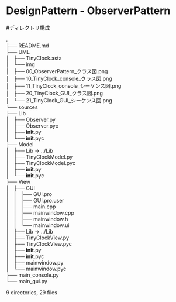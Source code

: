 DesignPattern - ObserverPattern
====================
#ディレクトリ構成

.  
├── README.md  
├── UML  
│   ├── TinyClock.asta  
│   └── img  
│       ├── 00_ObserverPattern_クラス図.png  
│       ├── 10_TinyClock_console_クラス図.png  
│       ├── 11_TinyClock_console_シーケンス図.png  
│       ├── 20_TinyClock_GUI_クラス図.png  
│       └── 21_TinyClock_GUI_シーケンス図.png  
└── sources  
    ├── Lib  
    │   ├── Observer.py  
    │   ├── Observer.pyc  
    │   ├── __init__.py  
    │   └── __init__.pyc  
    ├── Model  
    │   ├── Lib -> ../Lib  
    │   ├── TinyClockModel.py  
    │   ├── TinyClockModel.pyc  
    │   ├── __init__.py  
    │   └── __init__.pyc  
    ├── View  
    │   ├── GUI  
    │   │   ├── GUI.pro  
    │   │   ├── GUI.pro.user  
    │   │   ├── main.cpp  
    │   │   ├── mainwindow.cpp  
    │   │   ├── mainwindow.h  
    │   │   └── mainwindow.ui  
    │   ├── Lib -> ../Lib  
    │   ├── TinyClockView.py  
    │   ├── TinyClockView.pyc  
    │   ├── __init__.py  
    │   ├── __init__.pyc  
    │   ├── mainwindow.py  
    │   └── mainwindow.pyc  
    ├── main_console.py  
    └── main_gui.py  
  
9 directories, 29 files  
